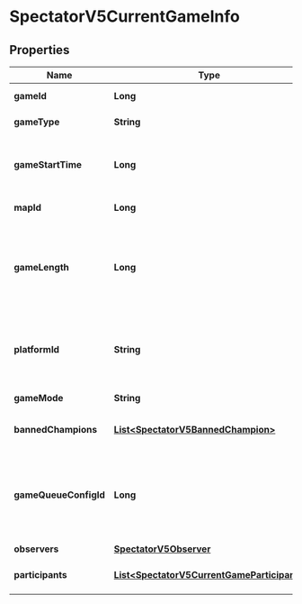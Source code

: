 

# SpectatorV5CurrentGameInfo


## Properties

| Name | Type | Description | Notes |
|------------ | ------------- | ------------- | -------------|
|**gameId** | **Long** | The ID of the game |  |
|**gameType** | **String** | The game type |  |
|**gameStartTime** | **Long** | The game start time represented in epoch milliseconds |  |
|**mapId** | **Long** | The ID of the map |  |
|**gameLength** | **Long** | The amount of time in seconds that has passed since the game started |  |
|**platformId** | **String** | The ID of the platform on which the game is being played |  |
|**gameMode** | **String** | The game mode |  |
|**bannedChampions** | [**List&lt;SpectatorV5BannedChampion&gt;**](SpectatorV5BannedChampion.md) | Banned champion information |  |
|**gameQueueConfigId** | **Long** | The queue type (queue types are documented on the Game Constants page) |  [optional] |
|**observers** | [**SpectatorV5Observer**](SpectatorV5Observer.md) |  |  |
|**participants** | [**List&lt;SpectatorV5CurrentGameParticipant&gt;**](SpectatorV5CurrentGameParticipant.md) | The participant information |  |



